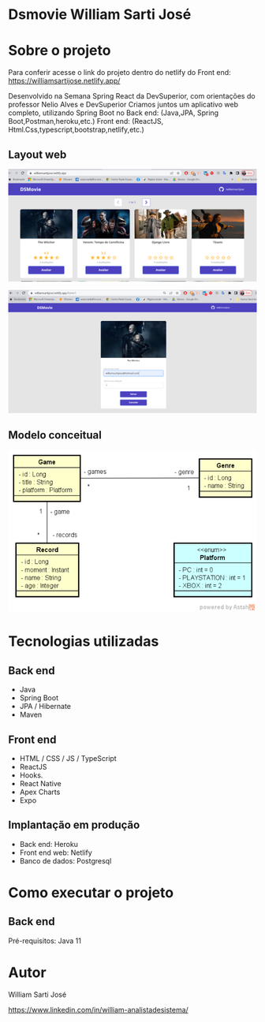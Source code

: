 # Dsmovie William Sarti José


# Sobre o projeto

Para conferir acesse o link do projeto dentro do netlify do Front end: https://williamsartijose.netlify.app/


Desenvolvido na Semana Spring React da DevSuperior, com orientações do professor Nelio Alves e DevSuperior
Criamos juntos um aplicativo web completo, utilizando Spring Boot no Back end: (Java,JPA, Spring Boot,Postman,heroku,etc.)
Front end: (ReactJS, Html.Css,typescript,bootstrap,netlify,etc.)


## Layout web
![Web 2](https://github.com/williamsartijose/dsmovie-WilliamSarti-/blob/main/TelaHome.PNG) 

![Web 1](https://github.com/williamsartijose/dsmovie-WilliamSarti-/blob/main/TelaAvaliar.PNG)


## Modelo conceitual
![Modelo Conceitual](https://github.com/acenelio/assets/raw/main/sds1/modelo-conceitual.png)


# Tecnologias utilizadas
## Back end
- Java
- Spring Boot
- JPA / Hibernate
- Maven
## Front end
- HTML / CSS / JS / TypeScript
- ReactJS
- Hooks.
- React Native
- Apex Charts
- Expo
## Implantação em produção
- Back end: Heroku
- Front end web: Netlify
- Banco de dados: Postgresql

# Como executar o projeto

## Back end
Pré-requisitos: Java 11


# Autor

William Sarti José

https://www.linkedin.com/in/william-analistadesistema/
